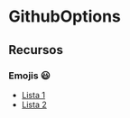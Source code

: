 # GithubOptions

## Recursos

### Emojis :smiley:


* [Lista 1](https://github.com/ikatyang/emoji-cheat-sheet)
* [Lista 2](https://gist.github.com/rxaviers/7360908)

